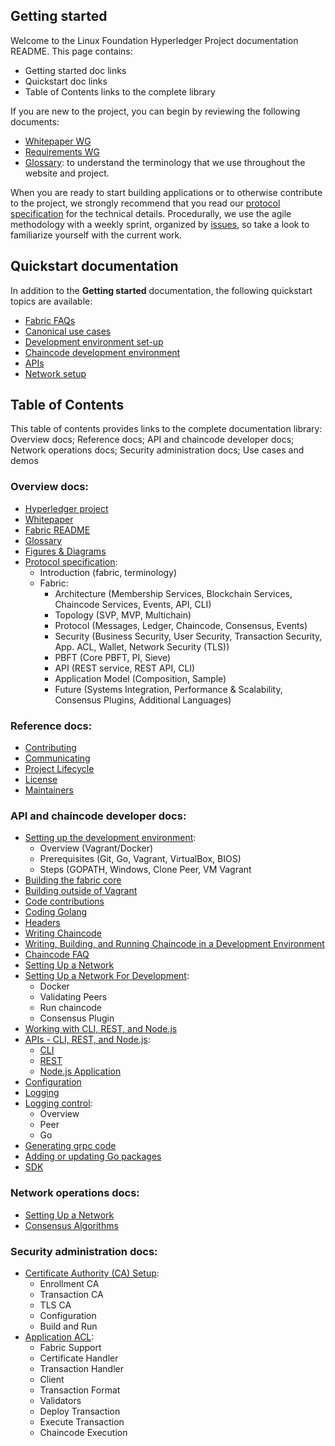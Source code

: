 
## Getting started

Welcome to the Linux Foundation Hyperledger Project documentation README. This page contains: 
- Getting started doc links 
- Quickstart doc links
- Table of Contents links to the complete library

If you are new to the project, you can begin by reviewing the following documents:
- [Whitepaper WG](https://github.com/hyperledger/hyperledger/wiki/Whitepaper-WG)
- [Requirements WG](https://github.com/hyperledger/hyperledger/wiki/Requirements-WG)
- [Glossary](glossary.md): to understand the terminology that we use throughout the website and project.

When you are ready to start building applications or to otherwise contribute to the project, we strongly recommend that you read our [protocol specification](protocol-spec.md) for the technical details. Procedurally, we use the agile methodology with a weekly sprint, organized by [issues](https://github.com/hyperledger/fabric/issues), so take a look to familiarize yourself with the current work.

## Quickstart documentation
In addition to the <b>Getting started</b> documentation, the following quickstart topics are available:
- [Fabric FAQs](FAQ)
- [Canonical use cases](biz/usecases.md)
- [Development environment set-up](dev-setup/devenv.md)
- [Chaincode development environment](API/SandboxSetup.md)
- [APIs](API/CoreAPI.md)
- [Network setup](dev-setup/devnet-setup.md)

## Table of Contents

This table of contents provides links to the complete documentation library: <br>
Overview docs; Reference docs; API and chaincode developer docs; Network operations docs; Security administration docs; Use cases and demos

### Overview docs:

- [Hyperledger project](https://github.com/hyperledger/hyperledger)
- [Whitepaper](https://github.com/hyperledger/hyperledger/wiki/Whitepaper-WG)
- [Fabric README](../README.md)
- [Glossary](glossary.md) 
- [Figures & Diagrams](/docs/images/) 
- [Protocol specification](protocol-spec.md):
     - Introduction (fabric, terminology)
     - Fabric: 
          - Architecture (Membership Services, Blockchain Services, Chaincode Services, Events, API, CLI)
          - Topology (SVP, MVP, Multichain)
          - Protocol (Messages, Ledger, Chaincode, Consensus, Events)
          - Security (Business Security, User Security, Transaction Security, App. ACL, Wallet, Network Security (TLS))
          - PBFT (Core PBFT, PI, Sieve)
          - API (REST service, REST API, CLI)
          - Application Model (Composition, Sample)
          - Future (Systems Integration, Performance & Scalability, Consensus Plugins, Additional Languages)

### Reference docs:

- [Contributing](../CONTRIBUTING.md)
- [Communicating](../README.md#communication-)
- [Project Lifecycle](https://github.com/hyperledger/hyperledger/wiki/Project-Lifecycle)
- [License](../LICENSE)
- [Maintainers](../MAINTAINERS.txt)

### API and chaincode developer docs:

- [Setting up the development environment](dev-setup/devenv.md): 
     - Overview (Vagrant/Docker) 
     - Prerequisites (Git, Go, Vagrant, VirtualBox, BIOS)
     - Steps (GOPATH, Windows, Clone Peer, VM Vagrant
- [Building the fabric core](../README.md#building-the-fabric-core-)
- [Building outside of Vagrant](../README.md#building-outside-of-vagrant-)
- [Code contributions](../README.md#code-contributions-)
- [Coding Golang](../README.md#coding-golang-)
- [Headers](dev-setup/headers.txt)
- [Writing Chaincode](../README.md#writing-chaincode-)
- [Writing, Building, and Running Chaincode in a Development Environment](API/SandboxSetup.md)
- [Chaincode FAQ](FAQ/chaincode_FAQ.md)
- [Setting Up a Network](../README.md#setting-up-a-network-)
- [Setting Up a Network For Development](dev-setup/devnet-setup.md):
     - Docker
     - Validating Peers
     - Run chaincode
     - Consensus Plugin
- [Working with CLI, REST, and Node.js](../README.md#working-with-cli-rest-and-nodejs-)
- [APIs - CLI, REST, and Node.js](API/CoreAPI.md): 
     - [CLI](API/CoreAPI.md#cli)
     - [REST](API/CoreAPI.md#rest-api)
     - [Node.js Application](API/CoreAPI.md#nodejs-application)
- [Configuration](../README.md#configuration-)
- [Logging](../README.md#logging-)
- [Logging control](dev-setup/logging-control.md): 
     - Overview 
     - Peer
     - Go 
- [Generating grpc code](../README.md#generating-grpc-code-)
- [Adding or updating Go packages](../README.md#adding-or-updating-go-packages-)
- [SDK](wiki-images)

### Network operations docs:

- [Setting Up a Network](../README.md#setting-up-a-network-)
- [Consensus Algorithms](FAQ/consensus_FAQ.md)

### Security administration docs:

- [Certificate Authority (CA) Setup](dev-setup/obcca-setup.md):
     - Enrollment CA
     - Transaction CA
     - TLS CA
     - Configuration
     - Build and Run <br> 
- [Application ACL](tech/application-ACL.md):
     - Fabric Support
     - Certificate Handler
     - Transaction Handler
     - Client
     - Transaction Format
     - Validators
     - Deploy Transaction
     - Execute Transaction
     - Chaincode Execution
